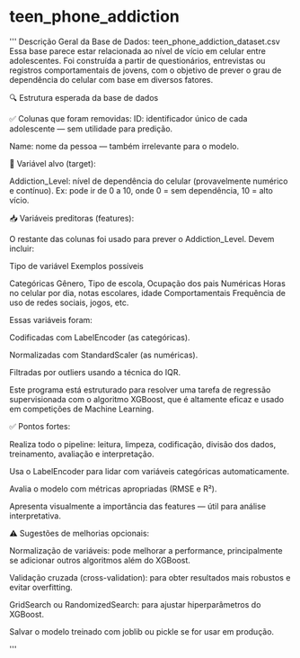 # teen_phone_addiction
'''
Descrição Geral da Base de Dados: teen_phone_addiction_dataset.csv
Essa base parece estar relacionada ao nível de vício em celular entre adolescentes. 
Foi construída a partir de questionários, entrevistas ou registros comportamentais de jovens, 
com o objetivo de prever o grau de dependência do celular com base em diversos fatores.

🔍 Estrutura esperada da base de dados

✅ Colunas que foram removidas:
ID: identificador único de cada adolescente — sem utilidade para predição.

Name: nome da pessoa — também irrelevante para o modelo.

🎯 Variável alvo (target):

Addiction_Level: nível de dependência do celular (provavelmente numérico e contínuo).
Ex: pode ir de 0 a 10, onde 0 = sem dependência, 10 = alto vício.

📥 Variáveis preditoras (features):

O restante das colunas foi usado para prever o Addiction_Level. Devem incluir:

Tipo de variável	Exemplos possíveis

Categóricas	        Gênero, Tipo de escola, Ocupação dos pais
Numéricas	        Horas no celular por dia, notas escolares, idade
Comportamentais	    Frequência de uso de redes sociais, jogos, etc.

Essas variáveis foram:

Codificadas com LabelEncoder (as categóricas).

Normalizadas com StandardScaler (as numéricas).

Filtradas por outliers usando a técnica do IQR.


Este programa está estruturado para resolver uma tarefa de regressão supervisionada com o
algoritmo XGBoost, que é altamente eficaz e usado em competições de Machine Learning.

✅ Pontos fortes:

Realiza todo o pipeline: leitura, limpeza, codificação, divisão dos dados, treinamento, avaliação e
interpretação.

Usa o LabelEncoder  para lidar com variáveis categóricas automaticamente.

Avalia o modelo com métricas apropriadas (RMSE e R²).

Apresenta visualmente a importância das features — útil para análise interpretativa.


⚠️ Sugestões de melhorias opcionais:

Normalização de variáveis: pode melhorar a performance, principalmente se adicionar outros algoritmos
além do XGBoost.

Validação cruzada (cross-validation): para obter resultados mais robustos e evitar overfitting.

GridSearch ou RandomizedSearch: para ajustar hiperparâmetros do XGBoost.

Salvar o modelo treinado com joblib ou pickle se for usar em produção.

'''
